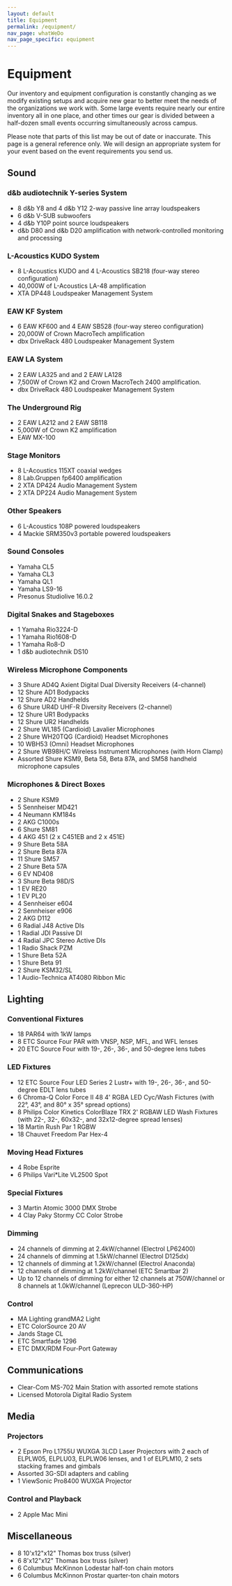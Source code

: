 ```yaml
---
layout: default
title: Equipment
permalink: /equipment/
nav_page: whatWeDo
nav_page_specific: equipment
---
```


<h1>Equipment</h1>

Our inventory and equipment configuration is constantly changing as we modify existing setups and acquire new gear to better meet the needs of the organizations we work with. Some large events require nearly our entire inventory all in one place, and other times our gear is divided between a half-dozen small events occurring simultaneously across campus.

Please note that parts of this list may be out of date or inaccurate. This page is a general reference only.
We will design an appropriate system for your event based on the event requirements you send us.

## Sound

### d&b audiotechnik Y-series System

- 8 d&b Y8 and 4 d&b Y12 2-way passive line array loudspeakers
- 6 d&b V-SUB subwoofers
- 4 d&b Y10P point source loudspeakers
- d&b D80 and d&b D20 amplification with network-controlled monitoring and processing

### L-Acoustics KUDO System

- 8 L-Acoustics KUDO and 4 L-Acoustics SB218 (four-way stereo configuration)
- 40,000W of L-Acoustics LA-48 amplification
- XTA DP448 Loudspeaker Management System

### EAW KF System

- 6 EAW KF600 and 4 EAW SB528 (four-way stereo configuration)
- 20,000W of Crown MacroTech amplification
- dbx DriveRack 480 Loudspeaker Management System

### EAW LA System

- 2 EAW LA325 and and 2 EAW LA128
- 7,500W of Crown K2 and Crown MacroTech 2400 amplification.
- dbx DriveRack 480 Loudspeaker Management System

### The Underground Rig

- 2 EAW LA212 and 2 EAW SB118
- 5,000W of Crown K2 amplification
- EAW MX-100

### Stage Monitors

- 8 L-Acoustics 115XT coaxial wedges
- 8 Lab.Gruppen fp6400 amplification
- 2 XTA DP424 Audio Management System
- 2 XTA DP224 Audio Management System

### Other Speakers

- 6 L-Acoustics 108P powered loudspeakers
- 4 Mackie SRM350v3 portable powered loudspeakers

### Sound Consoles

- Yamaha CL5
- Yamaha CL3
- Yamaha QL1
- Yamaha LS9-16
- Presonus Studiolive 16.0.2

### Digital Snakes and Stageboxes

- 1 Yamaha Rio3224-D
- 1 Yamaha Rio1608-D
- 1 Yamaha Ro8-D
- 1 d&b audiotechnik DS10

### Wireless Microphone Components

  - 3 Shure AD4Q Axient Digital Dual Diversity Receivers (4-channel)
  - 12 Shure AD1 Bodypacks
  - 12 Shure AD2 Handhelds
  - 6 Shure UR4D UHF-R Diversity Receivers (2-channel)
  - 12 Shure UR1 Bodypacks
  - 12 Shure UR2 Handhelds
  - 2 Shure WL185 (Cardioid) Lavalier Microphones
  - 2 Shure WH20TQG (Cardioid) Headset Microphones
  - 10 WBH53 (Omni) Headset Microphones
  - 2 Shure WB98H/C Wireless Instrument Microphones (with Horn Clamp)
  - Assorted Shure KSM9, Beta 58, Beta 87A, and SM58 handheld microphone capsules


### Microphones & Direct Boxes

  - 2 Shure KSM9
  - 5 Sennheiser MD421
  - 4 Neumann KM184s
  - 2 AKG C1000s
  - 6 Shure SM81
  - 4 AKG 451 (2 x C451EB and 2 x 451E)
  - 9 Shure Beta 58A
  - 2 Shure Beta 87A
  - 11 Shure SM57
  - 2 Shure Beta 57A
  - 6 EV ND408
  - 3 Shure Beta 98D/S
  - 1 EV RE20 
  - 1 EV PL20
  - 4 Sennheiser e604
  - 2 Sennheiser e906
  - 2 AKG D112
  - 6 Radial J48 Active DIs
  - 1 Radial JDI Passive DI
  - 4 Radial JPC Stereo Active DIs
  - 1 Radio Shack PZM
  - 1 Shure Beta 52A
  - 1 Shure Beta 91
  - 2 Shure KSM32/SL 
  - 1 Audio-Technica AT4080 Ribbon Mic 


## Lighting

### Conventional Fixtures
- 18 PAR64 with 1kW lamps
- 8 ETC Source Four PAR with VNSP, NSP, MFL, and WFL lenses
- 20 ETC Source Four with 19-, 26-, 36-, and 50-degree lens tubes

### LED Fixtures
- 12 ETC Source Four LED Series 2 Lustr+ with 19-, 26-, 36-, and 50-degree EDLT lens tubes
- 6 Chroma-Q Color Force II 48 4' RGBA LED Cyc/Wash Fictures (with 22°, 43°, and 80° x 35° spread options)
- 8 Philips Color Kinetics ColorBlaze TRX 2' RGBAW LED Wash Fixtures (with 22-, 32-, 60x32-, and 32x12-degree spread lenses)
- 18 Martin Rush Par 1 RGBW
- 18 Chauvet Freedom Par Hex-4

### Moving Head Fixtures
- 4 Robe Esprite
- 6 Philips Vari\*Lite VL2500 Spot

### Special Fixtures
- 3 Martin Atomic 3000 DMX Strobe
- 4 Clay Paky Stormy CC Color Strobe

### Dimming
- 24 channels of dimming at 2.4kW/channel (Electrol LP62400)
- 24 channels of dimming at 1.5kW/channel (Electrol D125dx)
- 12 channels of dimming at 1.2kW/channel (Electrol Anaconda)
- 12 channels of dimming at 1.2kW/channel (ETC Smartbar 2)
- Up to 12 channels of dimming for either 12 channels at 750W/channel or 8 channels at 1.0kW/channel (Leprecon ULD-360-HP)

### Control
- MA Lighting grandMA2 Light
- ETC ColorSource 20 AV
- Jands Stage CL
- ETC Smartfade 1296
- ETC DMX/RDM Four-Port Gateway

## Communications
- Clear-Com MS-702 Main Station with assorted remote stations
- Licensed Motorola Digital Radio System

## Media

### Projectors

- 2 Epson Pro L1755U WUXGA 3LCD Laser Projectors with 2 each of ELPLW05, ELPLU03, ELPLW06 lenses, and 1 of ELPLM10, 2 sets stacking frames and gimbals
- Assorted 3G-SDI adapters and cabling
- 1 ViewSonic Pro8400 WUXGA Projector

### Control and Playback
- 2 Apple Mac Mini

## Miscellaneous

- 8 10'x12"x12" Thomas box truss (silver)
- 6 8'x12"x12" Thomas box truss (silver)
- 6 Columbus McKinnon Lodestar half-ton chain motors
- 6 Columbus McKinnon Prostar quarter-ton chain motors
